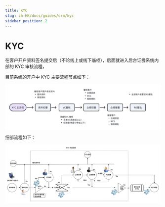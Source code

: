 ```yaml
---
title: KYC
slug: zh-HK/docs/guides/crm/kyc
sidebar_position: 2
---
```



# KYC

在客户开户资料签名提交后（不论线上或线下临柜），后面就进入后台证劵系统内部的 KYC 审核流程，

目前系统的开户中 KYC 主要流程节点如下：

<img src="./assets/RrHMbbQFroRCzzxMPmRcr15FnEe.png" src-width="1836" src-height="536" align="center"/>

细部流程如下：

<img src="./assets/InrXbdXTto9zDVxKipmcIwR2nHd.png" src-width="1225" src-height="461" align="center"/>

